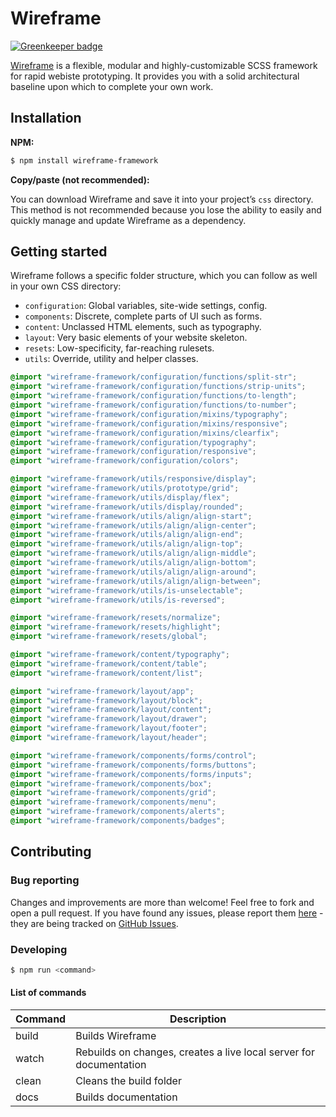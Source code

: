 # Wireframe

[![Greenkeeper badge](https://badges.greenkeeper.io/Bartozzz/Wireframe.svg)](https://greenkeeper.io/)

[Wireframe](http://laniewski.me/Wireframe) is a flexible, modular and highly-customizable SCSS framework for rapid webiste prototyping. It provides you with a solid architectural baseline upon which to complete your own work.

## Installation

**NPM:**

```bash
$ npm install wireframe-framework
```

**Copy/paste (not recommended):**

You can download Wireframe and save it into your project’s `css` directory. This method is not recommended because you lose the ability to easily and quickly manage and update Wireframe as a dependency.

## Getting started

Wireframe follows a specific folder structure, which you can follow as well in your own CSS directory:

- `configuration`: Global variables, site-wide settings, config.
- `components`: Discrete, complete parts of UI such as forms.
- `content`: Unclassed HTML elements, such as typography.
- `layout`: Very basic elements of your website skeleton.
- `resets`: Low-specificity, far-reaching rulesets.
- `utils`: Override, utility and helper classes.

```scss
@import "wireframe-framework/configuration/functions/split-str";
@import "wireframe-framework/configuration/functions/strip-units";
@import "wireframe-framework/configuration/functions/to-length";
@import "wireframe-framework/configuration/functions/to-number";
@import "wireframe-framework/configuration/mixins/typography";
@import "wireframe-framework/configuration/mixins/responsive";
@import "wireframe-framework/configuration/mixins/clearfix";
@import "wireframe-framework/configuration/typography";
@import "wireframe-framework/configuration/responsive";
@import "wireframe-framework/configuration/colors";

@import "wireframe-framework/utils/responsive/display";
@import "wireframe-framework/utils/prototype/grid";
@import "wireframe-framework/utils/display/flex";
@import "wireframe-framework/utils/display/rounded";
@import "wireframe-framework/utils/align/align-start";
@import "wireframe-framework/utils/align/align-center";
@import "wireframe-framework/utils/align/align-end";
@import "wireframe-framework/utils/align/align-top";
@import "wireframe-framework/utils/align/align-middle";
@import "wireframe-framework/utils/align/align-bottom";
@import "wireframe-framework/utils/align/align-around";
@import "wireframe-framework/utils/align/align-between";
@import "wireframe-framework/utils/is-unselectable";
@import "wireframe-framework/utils/is-reversed";

@import "wireframe-framework/resets/normalize";
@import "wireframe-framework/resets/highlight";
@import "wireframe-framework/resets/global";

@import "wireframe-framework/content/typography";
@import "wireframe-framework/content/table";
@import "wireframe-framework/content/list";

@import "wireframe-framework/layout/app";
@import "wireframe-framework/layout/block";
@import "wireframe-framework/layout/content";
@import "wireframe-framework/layout/drawer";
@import "wireframe-framework/layout/footer";
@import "wireframe-framework/layout/header";

@import "wireframe-framework/components/forms/control";
@import "wireframe-framework/components/forms/buttons";
@import "wireframe-framework/components/forms/inputs";
@import "wireframe-framework/components/box";
@import "wireframe-framework/components/grid";
@import "wireframe-framework/components/menu";
@import "wireframe-framework/components/alerts";
@import "wireframe-framework/components/badges";
```

## Contributing

### Bug reporting

Changes and improvements are more than welcome! Feel free to fork and open a pull request. If you have found any issues, please report them [here](https://github.com/Bartozzz/Wireframe/issues/new) - they are being tracked on [GitHub Issues](https://github.com/Bartozzz/Qilin/issues).

### Developing

```bash
$ npm run <command>
```

#### List of commands

| Command | Description                                                        |
|---------|--------------------------------------------------------------------|
| build   | Builds Wireframe                                                   |
| watch   | Rebuilds on changes, creates a live local server for documentation |
| clean   | Cleans the build folder                                            |
| docs    | Builds documentation                                               |
